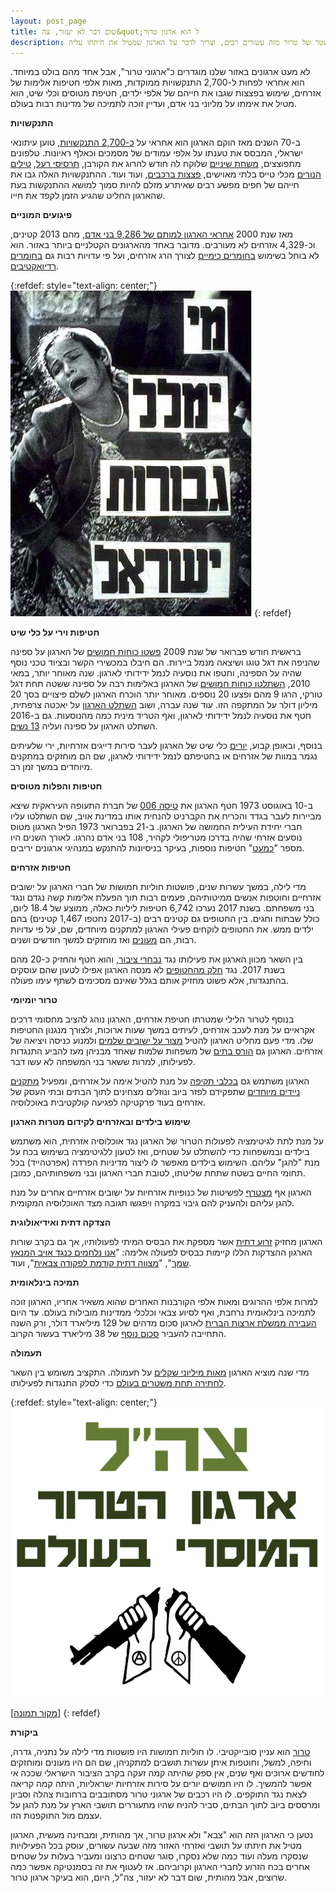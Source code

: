 ```yaml
---
layout: post_page
title: שום דבר לא יעזור, צה&quot;ל הוא ארגון טרור
description: טרור זה עניין סובייקטיבי, זה נכון, אבל מהותית, האוכלוסיה הפלסטינית נתונה תחת משטר של טרור מזה עשורים רבים, וצריך לדבר על הארגון שמטיל את חיתתו עליה
---
```


לא מעט ארגונים באזור שלנו מוגדרים כ"ארגוני טרור", אבל אחד מהם בולט במיוחד. הוא אחראי לפחות ל-2,700 התנקשויות ממוקדות, מאות אלפי חטיפות אלימות של אזרחים, שימוש בפצצות שגבו את חייהם של אלפי ילדים, חטיפת מטוסים וכלי שיט, הוא מטיל את אימתו על מליוני בני אדם, ועדיין זוכה לתמיכה של מדינות רבות בעולם.

**התנקשויות**

ב-70 השנים מאז הוקם הארגון הוא אחראי על [כ-2,700 התנקשויות](http://nationalpost.com/news/world/poisoned-toothpaste-and-exploding-phones-israel-linked-to-2700-assassination-operations-in-70-years), טוען עיתונאי ישראלי, המבסס את טענתו על אלפי עמודים של מסמכים וכאלף ראיונות. טלפונים מתפוצצים, [משחת שיניים](http://nationalpost.com/news/world/poisoned-toothpaste-and-exploding-phones-israel-linked-to-2700-assassination-operations-in-70-years) שלוקח לה חודש להרוג את הקורבן, [תרסיסי רעל](http://www.mako.co.il/news-military/security/Article-449a98746848141004.htm), [טילים הנורים](http://www.mako.co.il/news-military/security/Article-e140804765dd641004.htm) מכלי טייס בלתי מאוישים, [פצצות ברכבים](https://en.wikipedia.org/wiki/Ghassan_Kanafani#Assassination), ועוד ועוד. ההתנקשויות האלה גבו את חייהם של חפים מפשע רבים שאיתרע מזלם להיות סמוך למושא ההתנקשות בעת שהארגון החליט שהגיע הזמן לקפד את חייו.

**פיגועים המוניים**

מאז שנת 2000 [אחראי הארגון למותם של 9,286 בני אדם](https://www.btselem.org/hebrew/statistics/fatalities/before-cast-lead/by-date-of-event), מהם 2013 קטינים, וכ-4,329 אזרחים לא מעורבים. מדובר באחד מהארגונים הקטלניים ביותר באזור. הוא לא בוחל בשימוש [בחומרים כימיים](https://www.btselem.org/hebrew/gaza_strip/20090521_btselem_to_jag_army_must_stop_using_white_phosphorus) לצורך הרג אזרחים, ועל פי עדויות רבות גם [בחומרים רדיואקטיבים](http://10tv.nana10.co.il/Article/?ArticleID=638611).

{:refdef: style="text-align: center;"}
![mi yemalel](/img/2018-02-24-0.jpg)
{: refdef}

**חטיפות וירי על כלי שיט**

בראשית חודש פברואר של שנת 2009 [פשטו כוחות חמושים](https://www.ynet.co.il/articles/0,7340,L-3667254,00.html) של הארגון על ספינה שהניפה את דגל טוגו ושיצאה מנמל ביירות. הם חיבלו במכשירי הקשר ובציוד טכני נוסף שהיה על הספינה, וחטפו את נוסעיה לנמל ידידותי לארגון. שנה מאוחר יותר, במאי 2010, [השתלטו כוחות חמושים](http://www.bbc.com/news/10203726) של הארגון באלימות רבה על ספינה ששטה תחת דגל טורקי, הרגו 9 מהם ופצעו 20 נוספים. מאוחר יותר הוכרח הארגון לשלם פיצויים בסך 20 מיליון דולר על המתקפה הזו. עוד שנה עברה, ושוב [השתלט הארגון](http://gulfnews.com/news/mena/palestine/israeli-navy-seizes-gaza-bound-french-yacht-1.840215) על יאכטה צרפתית, חטף את נוסעיה לנמל ידידותי לארגון, ואף הטריד מינית כמה מהנוסעות. גם ב-2016 השתלט הארגון על ספינה ועליה [13 נשים](https://ashdodonline.co.il/34745/%D7%91%D7%93%D7%A8%D7%9A-%D7%9C%D7%A0%D7%9E%D7%9C-%D7%90%D7%A9%D7%93%D7%95%D7%93-%D7%97%D7%99%D7%9C-%D7%94%D7%99%D7%9D-%D7%94%D7%A9%D7%AA%D7%9C%D7%98-%D7%A2%D7%9C-%D7%A1%D7%A4%D7%99%D7%A0%D7%AA/).

בנוסף, ובאופן קבוע, [יורים](https://www.btselem.org/hebrew/gaza_strip/20170622_killing_of_fisherman_muhammad_baker) כלי שיט של הארגון לעבר סירות דייגים אזרחיות, ירי שלעיתים נגמר במוות של אזרחים או בחטיפתם לנמל ידידותי לארגון, שם הם מוחזקים במתקנים מיוחדים במשך זמן רב.

**חטיפות והפלות מטוסים**

ב-10 באוגוסט 1973 חטף הארגון את [טיסה 006](https://docs.google.com/file/d/0B4lNqBSBfg_dMmRtOXluX2d0OVU/edit) של חברת התעופה העיראקית שיצא מביירות לעבר בגדד והכריח את הקברניט להנחית אותו במדינת אויב, שם השתלטו עליו חברי יחידת העילית החמושה של הארגון. ב-21 בפברואר 1973 הפיל הארגון מטוס נוסעים אזרחי שהיה בדרכו מטריפולי לקהיר, 108 בני אדם נהרגו. לאורך השנים היו מספר "[כמעט](https://www.nytimes.com/2018/01/23/magazine/how-arafat-eluded-israels-assassination-machine.html)" חטיפות נוספות, בעיקר בניסיונות להתנקש במנהיגי ארגונים יריבים.

**חטיפות אזרחים**

מדי לילה, במשך עשרות שנים, פושטות חוליות חמושות של חברי הארגון על ישובים אזרחיים וחוטפות אנשים ממיטותיהם, פעמים רבות תוך הפעלת אלימות קשה נגדם ונגד בני משפחתם. בשנת 2017 נערכו 6,742 חטיפות ליליות כאלה, ממוצע של 18.4 ליום, כולל שבתות וחגים. בין החטופים גם קטינים רבים (ב-2017 נחטפו 1,467 קטינים) בהם ילדים ממש. את החטופים לוקחים פעילי הארגון למתקנים מיוחדים, שם, על פי עדויות רבות, הם [מעונים](https://www.btselem.org/hebrew/torture) ואז מוחזקים למשך חודשים ושנים.

בין השאר מכוון הארגון את פעילותו נגד [נבחרי ציבור](https://mekomit.co.il/%D7%94%D7%9B%D7%99%D7%A8%D7%95-%D7%90%D7%AA-%D7%97%D7%91%D7%A8%D7%99-%D7%94%D7%A4%D7%A8%D7%9C%D7%9E%D7%A0%D7%98-%D7%94%D7%A4%D7%9C%D7%A1%D7%98%D7%99%D7%A0%D7%99-%D7%91%D7%9B%D7%9C%D7%90-%D7%94%D7%99/), והוא חטף והחזיק כ-20 מהם בשנת 2017. נגד [חלק מהחטופים](https://www.haaretz.co.il/news/politics/.premium-1.5563061) לא מנסה הארגון אפילו לטעון שהם עוסקים בהתנגדות, אלא פשוט מחזיק אותם בגלל שאינם מסכימים לשתף עימו פעולה.

**טרור יומיומי**

בנוסף לטרור הלילי שמטרתו חטיפת אזרחים, הארגון נוהג להציב מחסומי דרכים אקראיים על מנת לעכב אזרחים, לעיתים במשך שעות ארוכות, ולצורך מנגנון החטיפות שלו. מדי פעם מחליט הארגון להטיל [מצור על ישובים שלמים](https://www.btselem.org/hebrew/freedom_of_movement/20171003_kafr_a_dik_collective_punishment) ולמנוע כניסה ויציאה של אזרחים. הארגון גם [הורס בתים](https://www.btselem.org/hebrew/topic/punitive_demolitions,) של משפחות שלמות שאחד מבניהן מעז להביע התנגדות לפעילותו, למרות ששאר בני המשפחה לא עשו דבר.

הארגון משתמש גם [בכלבי תקיפה](http://www.mako.co.il/news-military/security-q1_2015/Article-2603f9c96e9db41004.htm) על מנת להטיל אימה על אזרחים, ומפעיל [מתקנים ניידים מיוחדים](https://www.ynet.co.il/articles/0,7340,L-4352465,00.html) שתפקידם לפזר ביוב ונוזלים מצחינים לתוך הבתים ובתי העסק של אזרחים בעוד פרקטיקה לפגיעה  קולקטיבית באוכלוסיה.

**שימוש בילדים ובאזרחים לקידום מטרות הארגון**

על מנת לתת לגיטימציה לפעולות הטרור של הארגון נגד אוכלוסיה אזרחית, הוא משתמש בילדים ובמשפחות כדי להשתלט על שטחים, ואז לטעון ללגיטימציה בשימוש בכח על מנת "להגן" עליהם. השימוש בילדים מאפשר לו ליצור מדיניות הפרדה (אפרטהייד) בכל תחומי החיים בשטח שתחת שליטתו, לטובת חברי הארגון ובני משפחותיהם, כמובן.

הארגון אף [מצטרף](https://www.10.tv/news/156210) לפשיטות של כנופיות אזרחיות על ישובים אזרחיים אחרים על מנת להגן עליהם ולהעניק להם גיבוי במקרה ויפגשו תגובה מצד האוכלוסיה המקומית.

**הצדקה דתית ואידיאולוגית**

הארגון מחזיק [זרוע דתית](https://www.aka.idf.il/main/rabanut/) אשר מספקת את הבסיס המיתי לפעולותיו, אך גם בקרב שורות הארגון ההצדקות הללו קיימות כבסיס לפעולה אלימה: "[אנו נלחמים כנגד אויב המנאץ שמך](https://www.haaretz.co.il/news/politics/1.2373864)", "[מצווה דתית קודמת לפקודה צבאית](https://www.makorrishon.co.il/nrg/online/11/ART/839/695.html)", ועוד.

**תמיכה בינלאומית**

למרות אלפי ההרוגים ומאות אלפי הקורבנות האחרים שהוא משאיר אחריו, הארגון זוכה לתמיכה בינלאומית נרחבת, ואף לסיוע צבאי וכלכלי ממדינות מובילות בעולם. עד היום [העבירה ממשלת ארצות הברית](http://www.jewishvirtuallibrary.org/total-u-s-foreign-aid-to-israel-1949-present) לארגון סכום מדהים של 129 מיליארד דולר, ורק השנה התחייבה להעביר [סכום נוסף](https://www.reuters.com/article/us-usa-israel-statement/u-s-israel-sign-38-billion-military-aid-package-idUSKCN11K2CI) של 38 מיליארד בעשור הקרוב.

**תעמולה**

מדי שנה מוציא הארגון [מאות מיליוני שקלים](https://www.knesset.gov.il/mmm/data/pdf/m03679.pdf) על תעמולה. התקציב משומש בין השאר [לחתירה תחת משטרים בעולם](https://www.haaretz.co.il/news/politics/1.3221868) כדי לסלק התנגדות לפעילותו.

{:refdef: style="text-align: center;"}
![IDF is a terror organization](/img/2018-02-24-01.png)

[[מקור תמונה](https://digitalwords.net/526/)]
{: refdef}

**ביקורת**

[טרור](https://www.openu.ac.il/zmanim/zmanim108/download/zmanim108-harari.pdf) הוא עניין סובייקטיבי. לו חוליות חמושות היו פושטות מדי לילה על נתניה, גדרה, וחיפה, למשל, וחוטפות איתן עשרות תושבים למתקניהן, שם הם היו מעונים ומוחזקים לחודשים ארוכים ואף שנים, אין ספק שהיתה קמה זעקה בקרב הציבור הישראלי שככה אי אפשר להמשיך. לו היו חמושים יורים על סירות אזרחיות  ישראליות, היתה קמה קריאה לצאת נגד התוקפים. לו היו רכבים של ארגוני טרור מסתובבים ברחובות צהלה וסביון ומרססים ביוב לתוך הבתים, סביר להניח שהיו מתעוררים תושבי הארץ על מנת להגן על עצמם מול התוקפנות הזו.

נטען כי הארגון הזה הוא "צבא" ולא ארגון טרור, אך מהותית, ומבחינה מעשית, הארגון מטיל את חיתתו על תושבי ואזרחי האזור מזה שבעה עשורים, עוסק בכל הפעילויות שנסקרו מעלה ועוד כמה שלא נסקרו, סוגר שטחים כרצונו ומעביר בעלות על שטחים אחרים בכח הזרוע לחברי הארגון וקרוביהם. אז לעטוף את זה בסמנטיקה אפשר כמה שרוצים, אבל מהותית, שום דבר לא יעזור, צה"ל, היום, הוא בעיקר ארגון טרור.

